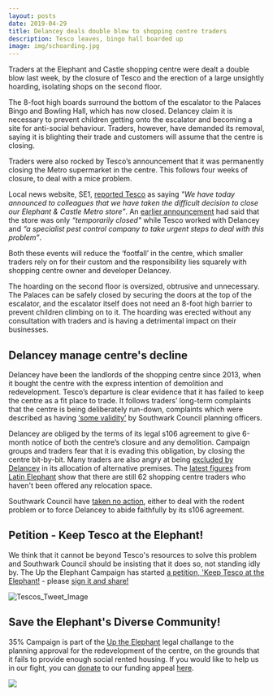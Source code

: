 ```yaml
---
layout: posts
date: 2019-04-29
title: Delancey deals double blow to shopping centre traders
description: Tesco leaves, bingo hall boarded up
image: img/schoarding.jpg
--- 
```

Traders at the Elephant and Castle shopping centre were dealt a double blow last week, by the closure of Tesco and the erection of a large unsightly hoarding, isolating shops on the second floor.

The 8-foot high boards surround the bottom of the escalator to the Palaces Bingo and Bowling Hall, which has now closed.  Delancey claim it is necessary to prevent children getting onto the escalator and becoming a site for anti-social behaviour.  Traders, however, have demanded its removal, saying it is blighting their trade and customers will assume that the centre is closing.

Traders were also rocked by Tesco’s announcement that it was permanently closing the Metro supermarket in the centre.  This follows four weeks of closure, to deal with a mice problem. 

Local news website, SE1, [reported Tesco](https://www.london-se1.co.uk/news/view/9903) as saying _"We have today announced to colleagues that we have taken the difficult decision to close our Elephant & Castle Metro store”_.  An [earlier announcement](https://www.london-se1.co.uk/news/view/9879) had said that the store was only _“temporarily closed"_ while Tesco worked with Delancey and _“a specialist pest control company to take urgent steps to deal with this problem”_. 

Both these events will reduce the ‘footfall’ in the centre, which smaller traders rely on for their custom and the responsibility lies squarely with shopping centre owner and developer Delancey.


The hoarding on the second floor is oversized, obtrusive and unnecessary.  The Palaces can be safely closed by securing the doors at the top of the escalator, and the escalator itself does not need an 8-foot high barrier to prevent children climbing on to it.  The hoarding was erected without any consultation with traders and is having a detrimental impact on their businesses.

## Delancey manage centre's decline

Delancey have been the landlords of the shopping centre since 2013, when it bought the centre with the express intention of demolition and redevelopment.  Tesco’s departure is clear evidence that it has failed to keep the centre as a fit place to trade.  It follows traders’ long-term complaints that the centre is being deliberately run-down, complaints which were described as having [‘some validity’](https://planbuild.southwark.gov.uk/documents/?GetDocument=%7b%7b%7b!HvOs1eG7BYgl0hYZ8SIm5w%3d%3d!%7d%7d%7d) by Southwark Council planning officers.

Delancey are obliged by the terms of its legal s106 agreement to give 6-month notice of both the centre’s closure and any demolition.  Campaign groups and traders fear that it is evading this obligation, by closing the centre bit-by-bit.  Many traders are also angry at being [excluded by Delancey](https://35percent.org/2019-03-30-no-room-for-traders-in-the-new-elephant/) in its allocation of alternative premises. The [latest figures](https://latinelephant.org/map/#Q5) from [Latin Elephant](https://latinelephant.org) show that there are still 62 shopping centre traders who haven't been offered any relocation space.

Southwark Council have [taken no action](https://www.london-se1.co.uk/news/view/9879), either to deal with the rodent problem or to force Delancey to abide faithfully by its s106 agreement.

## Petition - Keep Tesco at the Elephant!

We think that it cannot be beyond Tesco's resources to solve this problem and Southwark Council should be insisting that it does so, not standing idly by.  The Up the Elephant Campaign has started [a petition, 'Keep Tesco at the Elephant!](https://chng.it/hj5r6BmNwL) - please [sign it and share!](https://chng.it/hj5r6BmNwL) 

![Tescos_Tweet_Image](https://35percent.org/img/Tescos_Tweet_Image003.png)

## Save the Elephant's Diverse Community!

35% Campaign is part of the [Up the Elephant](https://35percent.org/uptheelephant/) legal challange to the planning approval for the redevelopment of the centre, on the grounds that it fails to provide enough social rented housing.  If you would like to help us in our fight, you can [donate](https://www.crowdjustice.com/case/stop-the-elephant-shopping-centre-destruction/) to our funding appeal [here](https://www.crowdjustice.com/case/stop-the-elephant-shopping-centre-destruction/).

![](https://35percent.org/img/lovetheelephantbanner.jpg)
